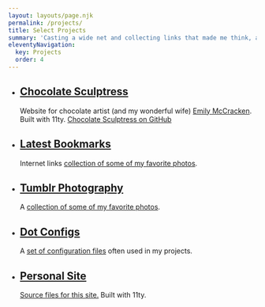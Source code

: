 ```yaml
---
layout: layouts/page.njk
permalink: /projects/
title: Select Projects
summary: 'Casting a wide net and collecting links that made me think, are worth sharing, or provide a good reference point on future projects.'
eleventyNavigation:
  key: Projects
  order: 4
---
```


<article class="project">
<ul role="list" class="project__list flow flow-max">
    <li>
        <h2 class="text-size-inherit"><a href="https://chocolatesculptress.com">Chocolate Sculptress</a></h2>
        <p>Website for chocolate artist (and my wonderful wife) <a href="https://chocolatesculptress.com" title="Emily McCracken is a Chocolate Artist">Emily McCracken</a>. Built with 11ty. <a href="https://github.com/smccracken/chocolatesculptress.com">Chocolate Sculptress on GitHub</a></p>
    </li>
    <li>
        <h2 class="text-size-inherit"><a href="/bookmarks/">Latest Bookmarks</a></h2>
        <p>Internet links <a href="https://scottmccracken.tumblr.com/">collection of some of my favorite photos</a>.</p>
    </li>
    <li>
        <h2 class="text-size-inherit"><a href="https://scottmccracken.tumblr.com/">Tumblr Photography</a></h2>
        <p>A <a href="https://scottmccracken.tumblr.com/">collection of some of my favorite photos</a>.</p>
    </li>
    <li>
        <h2 class="text-size-inherit"><a href="https://github.com/smccracken/dot-configs">Dot Configs</a></h2>
        <p>A <a href="https://github.com/smccracken/dot-configs">set of configuration files</a> often used in my projects.</p>
    <li>
        <h2 class="text-size-inherit"><a href="https://scottmccracken.net">Personal Site</a></h2>
        <p><a href="https://github.com/smccracken/scottmccracken.net">Source files for this site.</a> Built with 11ty.</p>
    </li>
</ul>